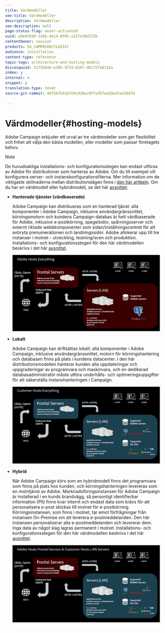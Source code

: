 ```yaml
---
title: Värdmodeller
seo-title: Värdmodeller
description: Värdmodeller
seo-description: null
page-status-flag: never-activated
uuid: a9e035d9-326b-4e14-8f05-a22fe38d172b
contentOwner: sauviat
products: SG_CAMPAIGN/CLASSIC
audience: installation
content-type: reference
topic-tags: architecture-and-hosting-models
discoiquuid: 3175b9ab-e305-4f19-8267-d6172fa07a2a
index: y
internal: n
snippet: y
translation-type: tm+mt
source-git-commit: 46f5bfb41bfe9c938ac0ffa767ead3e47a32047d

---
```



# Värdmodeller{#hosting-models}

Adobe Campaign erbjuder ett urval av tre värdmodeller som ger flexibilitet och frihet att välja den bästa modellen, eller modeller som passar företagets behov.

>[!NOTE]
>
>De huvudsakliga installations- och konfigurationsstegen kan endast utföras av Adobe för distributioner som hanteras av Adobe. Om du till exempel vill konfigurera server- och instanskonfigurationsfilerna. Mer information om de viktigaste skillnaderna mellan distributionslägen finns i [den här artikeln](https://helpx.adobe.com/campaign/kb/acc-on-prem-vs-hosted.html). Om du har en värdmodell eller hybridmodell, se det här [avsnittet](../../installation/using/about-hybrid-and-hosted-models.md).

* **Hanterade tjänster (värdbaserade)**

   Adobe Campaign kan distribueras som en hanterad tjänst: alla komponenter i Adobe Campaign, inklusive användargränssnittet, körningsmotorn och kundens Campaign-databas är helt värdbaserade för Adobe, inklusive e-postkörning, spegelsidor, spårningsserver och externt riktade webbkomponenter som sidan/inställningscentret för att avbryta prenumerationen och landningssidor. Adobe allokerar upp till tre instanser i molnet - utveckling, testning/scen och produktion. Installations- och konfigurationsstegen för den här värdmodellen beskrivs i det här [avsnittet](../../installation/using/hosted-model.md).

   ![](assets/deployment_hosted.png)

* **Lokalt**

   Adobe Campaign kan driftsättas lokalt: alla komponenter i Adobe Campaign, inklusive användargränssnittet, motorn för körningshantering och databasen finns på plats i kundens datacenter. I den här distributionsmodellen hanterar kunden alla uppdateringar och uppgraderingar av programvara och maskinvara, och en dedikerad databasadministratör måste utföra underhålls- och optimeringsuppgifter för att säkerställa instanshanteringen i Campaign.

   ![](assets/deployment_onpremise.png)

* **Hybrid**

   När Adobe Campaign körs som en hybridmodell finns det programvara som finns på plats hos kunden, och körningshanteringen levereras som en molntjänst av Adobe. Marknadsföringsinstansen för Adobe Campaign är installerad i en kunds brandvägg, så personligt identifierbar information (PII) finns kvar internt och endast data som krävs för att personalisera e-post skickas till molnet för e-postkörning. Körningsinstansen, som finns i molnet, tar emot förfrågningar från instansen On-Premise om att leverera e-postmeddelanden. Den här instansen personaliserar alla e-postmeddelanden och levererar dem. Inga data av något slag lagras permanent i molnet. Installations- och konfigurationsstegen för den här värdmodellen beskrivs i det här [avsnittet](../../installation/using/hybrid-model.md).

   ![](assets/deployment_hybrid.png)

